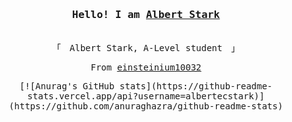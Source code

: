 
<h3 align="center"><samp>Hello! I am <b><a href="https://einsteinium10032.github.io/einsteinium.github.io/" >Albert Stark</a></b></samp></h3>
<p align="center"><br>
    <samp>
    「　Albert Stark, A-Level student　」
    </samp>
</p>

<samp>
    <p align="center">
    From <a href="https://github.com/einsteinium10032">einsteinium10032</a>
</samp>

<div align="center">
[![Anurag's GitHub stats](https://github-readme-stats.vercel.app/api?username=albertecstark)](https://github.com/anuraghazra/github-readme-stats)
</div>
